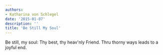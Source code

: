 ```yaml
---
authors:
- Katharina von Schlegel
date: '2015-01-07'
description: ''
title: 'Be Still My Soul'
---
```


Be still, my soul: Thy best, thy heav'nly Friend. Thru thorny ways leads to a joyful end.